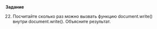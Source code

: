 __Задание__

22. Посчитайте сколько раз можно вызвать функцию document.write() внутри document.write(). Объясните результат.